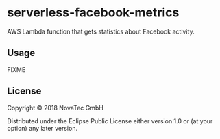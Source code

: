 # serverless-facebook-metrics

AWS Lambda function that gets statistics about Facebook activity.

## Usage

FIXME

## License

Copyright © 2018 NovaTec GmbH

Distributed under the Eclipse Public License either version 1.0 or (at
your option) any later version.
